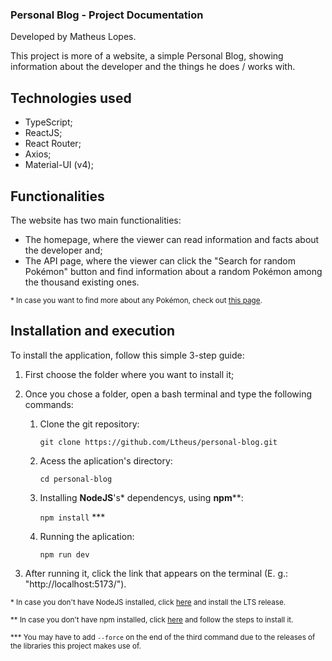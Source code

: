 ### Personal Blog - Project Documentation
Developed by Matheus Lopes.

This project is more of a website, a simple Personal Blog, showing information about the developer and the things he does / works with.

## Technologies used
   - TypeScript;
   - ReactJS;
   - React Router;
   - Axios;
   - Material-UI (v4);

## Functionalities
The website has two main functionalities:
 -  The homepage, where the viewer can read information and facts about the developer and;
 - The API page, where the viewer can click the "Search for random Pokémon" button and find information about a random Pokémon among the thousand existing ones.

<sup>\* In case you want to find more about any Pokémon, check out [this page](https://https://pokemondb.net/).</sup>

## Installation and execution
To install the application, follow this simple 3-step guide:
   
1. First choose the folder where you want to install it;
2. Once you chose a folder, open a bash terminal and type the following commands:
   
   1. Clone the git repository:

      `git clone https://github.com/Ltheus/personal-blog.git`
   
   2. Acess the aplication's directory: 

      `cd personal-blog`
   
   3. Installing **NodeJS**'s\* dependencys, using **npm**\**:

      `npm install` ***

   4. Running the aplication:

      `npm run dev`

3. After running it, click the link that appears on the terminal (E. g.: "http://localhost:5173/").
 
 <sup>\* In case you don't have NodeJS installed, click [here](https://nodejs.org/en/download/current) and install the LTS release.</sup>
 
 <sup>\** In case you don't have npm installed, click [here](https://www.npmjs.com/package/npm) and follow the steps to install it.
</sup>

<sup>\*** You may have to add `--force` on the end of the third command due to the releases of the libraries this project makes use of.</sup>
